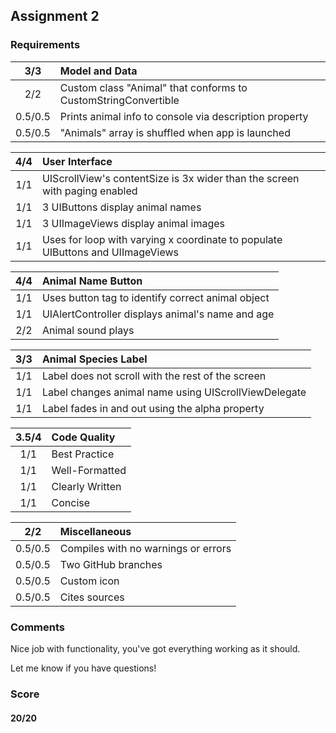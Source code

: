 ## Assignment 2

### Requirements

3/3 | Model and Data
:---: | :---
2/2 | Custom class "Animal" that conforms to CustomStringConvertible
0.5/0.5 | Prints animal info to console via description property
0.5/0.5 | "Animals" array is shuffled when app is launched

4/4 | User Interface
:---: | :---
1/1 | UIScrollView's contentSize is 3x wider than the screen with paging enabled
1/1 | 3 UIButtons display animal names
1/1 | 3 UIImageViews display animal images
1/1 | Uses for loop with varying x coordinate to populate UIButtons and UIImageViews

4/4 | Animal Name Button
:---: | :---
1/1 | Uses button tag to identify correct animal object
1/1 | UIAlertController displays animal's name and age
2/2 | Animal sound plays

3/3 | Animal Species Label
:---: | :---
1/1 | Label does not scroll with the rest of the screen
1/1 | Label changes animal name using UIScrollViewDelegate
1/1 | Label fades in and out using the alpha property

3.5/4 | Code Quality
:---: | :---
1/1 | Best Practice
1/1 | Well-Formatted
1/1 | Clearly Written
1/1 | Concise

2/2 | Miscellaneous
:---: | :---
0.5/0.5 | Compiles with no warnings or errors
0.5/0.5 | Two GitHub branches
0.5/0.5 | Custom icon
0.5/0.5 | Cites sources

### Comments

Nice job with functionality, you've got everything working as it should.

Let me know if you have questions!

### Score

#### 20/20
